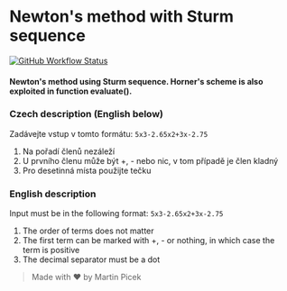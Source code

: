 Newton's method with Sturm sequence
===
[![GitHub Workflow Status](https://img.shields.io/github/workflow/status/mpicek/Newton-s-method-with-Sturm-sequence/Build%20&%20test)](https://github.com/mpicek/Newton-s-method-with-Sturm-sequence/actions)

#### Newton's method using Sturm sequence. Horner's scheme is also exploited in function evaluate().


### Czech description (English below)
Zadávejte vstup v tomto formátu:
`5x3-2.65x2+3x-2.75`

1) Na pořadí členů nezáleží
2) U prvního členu může být +, - nebo nic, v tom případě je člen kladný
3) Pro desetinná místa použijte tečku

### English description
Input must be in the following format:
`5x3-2.65x2+3x-2.75`

1) The order of terms does not matter
2) The first term can be marked with +, - or nothing, in which case the term
is positive
3) The decimal separator must be a dot

> Made with :heart: by Martin Picek
